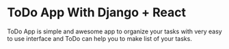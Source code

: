 # ToDo App With Django + React

ToDo App is simple and awesome app to organize your tasks with very easy to use interface and ToDo can help you to make list of your tasks.
